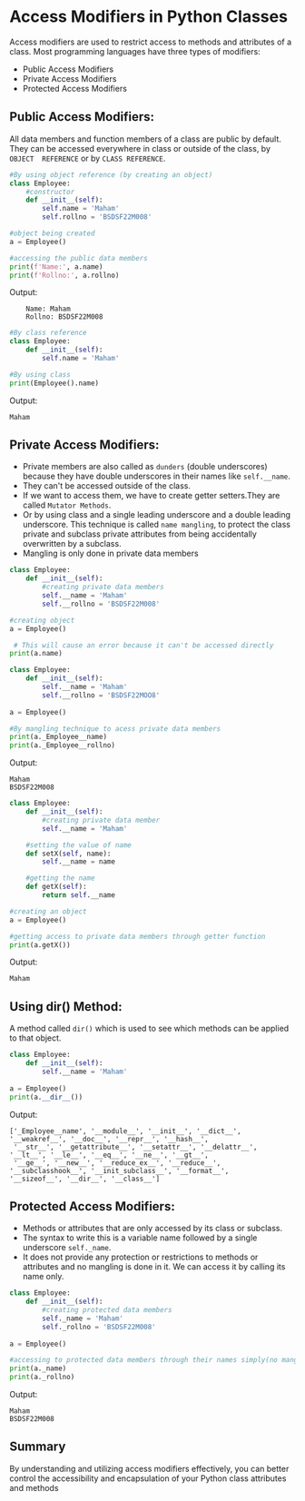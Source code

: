 # Access Modifiers in Python Classes    

Access modifiers are used to restrict access to methods and attributes of a class. Most programming languages have three types of modifiers:
 
- Public Access Modifiers
- Private Access Modifiers
- Protected Access Modifiers

## Public Access Modifiers:

All data members and function members of a class are public by default. They can be accessed everywhere in class or outside of the class, by `OBJECT  REFERENCE` or by `CLASS REFERENCE`.

```python
#By using object reference (by creating an object)
class Employee:
    #constructor
    def __init__(self):
        self.name = 'Maham'
        self.rollno = 'BSDSF22M008'

#object being created        
a = Employee()

#accessing the public data members
print(f'Name:', a.name)
print(f'Rollno:', a.rollno)
```

Output:
```
    Name: Maham
    Rollno: BSDSF22M008
 ```

```python
#By class reference 
class Employee:
    def __init__(self):
        self.name = 'Maham'

#By using class        
print(Employee().name)
```

Output: 
```
Maham
```

## Private Access Modifiers:

- Private members are also called as `dunders` (double underscores) because they have double underscores in their names like `self.__name`. 
- They can't be accessed outside of the class.
-  If we want to access them, we have to create getter setters.They are called `Mutator Methods`.
- Or by using class and a single leading underscore and a double leading underscore. This technique is called `name mangling`,  to protect the class private and subclass private attributes from being 
  accidentally overwritten by a subclass.
- Mangling is only done in private data members

```python
class Employee:
    def __init__(self):
        #creating private data members
        self.__name = 'Maham'
        self.__rollno = 'BSDSF22M008'

#creating object       
a = Employee()

 # This will cause an error because it can't be accessed directly
print(a.name) 
```
```python
class Employee:
    def __init__(self):
        self.__name = 'Maham'
        self.__rollno = 'BSDSF22MOO8'
        
a = Employee()

#By mangling technique to acess private data members
print(a._Employee__name)
print(a._Employee__rollno)
```

Output:
```
Maham
BSDSF22M008
```


```python
class Employee:
    def __init__(self):
        #creating private data member
        self.__name = 'Maham'

    #setting the value of name
    def setX(self, name):
        self.__name = name

    #getting the name
    def getX(self):
        return self.__name

#creating an object      
a = Employee()

#getting access to private data members through getter function
print(a.getX())
```

Output: 
``` 
Maham
```

## Using __dir__() Method:

A method called `dir()` which is used to see which methods can be applied to that object.

```python
class Employee:
    def __init__(self):
        self.__name = 'Maham'
        
a = Employee()
print(a.__dir__())
```

Output: 
```
['_Employee__name', '__module__', '__init__', '__dict__', '__weakref__', '__doc__', '__repr__', '__hash__',
 '__str__', '__getattribute__', '__setattr__', '__delattr__', '__lt__', '__le__', '__eq__', '__ne__', '__gt__',
 '__ge__', '__new__', '__reduce_ex__', '__reduce__', '__subclasshook__', '__init_subclass__', '__format__',
'__sizeof__', '__dir__', '__class__']
```

## Protected Access Modifiers:

- Methods or attributes that are only accessed by its class or subclass.
- The syntax to write this is a variable name followed by a single underscore `self._name`.
- It does not provide any protection or restrictions to methods or attributes and no mangling is done in it. We can access it by calling its name only.

```python
class Employee:
    def __init__(self):
        #creating protected data members
        self._name = 'Maham'
        self._rollno = 'BSDSF22M008'
        
a = Employee()

#accessing to protected data members through their names simply(no mangling)
print(a._name)
print(a._rollno)
```

Output: 
```
Maham
BSDSF22M008
```

## Summary
By understanding and utilizing access modifiers effectively, you can better control the accessibility and encapsulation of your Python class attributes and methods

